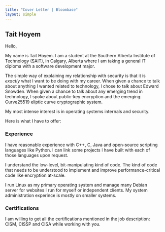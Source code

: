 ```yaml
---
title: "Cover Letter | Bloombase"
layout: simple
---
```

## Tait Hoyem

Hello,

My name is Tait Hoyem.
I am a student at the Southern Alberta Institute of Technology (SAIT),
in Calgary, Alberta
where I am taking a general IT diploma with a software development major.

The simple way of explaining my relationship with security is that it is *exactly* what I want to be doing with my career.
When given a chance to talk about anything I wanted related to technology, I chose to talk about Edward Snowden.
When given a chance to talk about any emerging trend in technology, I spoke about public-key encryption and the emerging Curve25519 eliptic curve cryptographic system.

My most intense interest is in operating systems internals and security.


Here is what I have to offer:

### Experience

I have reasonable experience with C++, C, Java and open-source scripting languages like Python.
I can link some projects I have built with each of those languages upon request.

I understand the low-level, bit-manipulating kind of code.
The kind of code that needs to be understood to implement and improve performance-critical code like encryption at-scale.

I run Linux as my primary operating system and manage many Debian server for websites I run for myself or independent clients.
My system administration experince is mostly on smaller systems.

### Certifications

I am willing to get all the certifications mentioned in the job description: CISM, CISSP and CISA while working with you.

